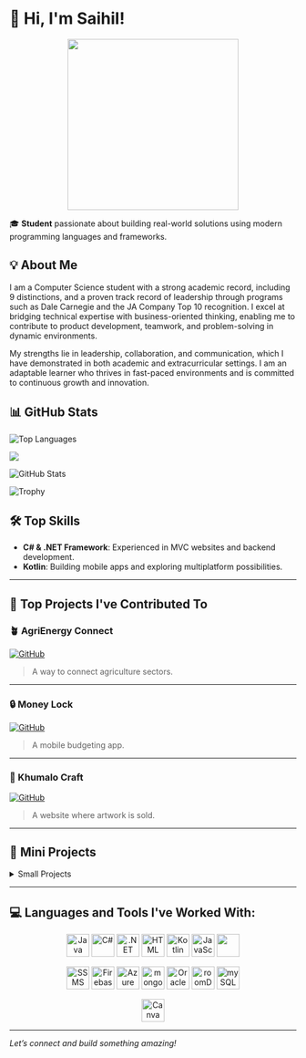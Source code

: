 # 👋 Hi, I'm Saihil!

<p align="center">
  <img src="https://camo.githubusercontent.com/2366b34bb903c09617990fb5fff4622f3e941349e846ddb7e73df872a9d21233/68747470733a2f2f63646e2e6472696262626c652e636f6d2f75736572732f3733303730332f73637265656e73686f74732f363538313234332f6176656e746f2e676966" width="300px" />
</p>

🎓 **Student** passionate about building real-world solutions using modern programming languages and frameworks.

## 💡 About Me
I am a Computer Science student with a strong academic record, including 9 distinctions, and a proven track record of leadership through programs such as Dale Carnegie and the JA Company Top 10 recognition. I excel at bridging technical expertise with business-oriented thinking, enabling me to contribute to product development, teamwork, and problem-solving in dynamic environments.

My strengths lie in leadership, collaboration, and communication, which I have demonstrated in both academic and extracurricular settings. I am an adaptable learner who thrives in fast-paced environments and is committed to continuous growth and innovation.

## 📊 GitHub Stats

  ![Top Languages](https://github-readme-stats.vercel.app/api/top-langs/?username=ST10294145&layout=compact&theme=blue-white) 
  
  ![](https://nirzak-streak-stats.vercel.app/?user=st10294145&theme=transparent&hide_border=false) 

  ![GitHub Stats](https://github-readme-stats.vercel.app/api?username=ST10294145&show_icons=true&theme=blue-white)

 ![Trophy](https://github-profile-trophy.vercel.app/?username=st10294145&theme=blue-white&no-follower=false)

## 🛠️ Top Skills
- **C# & .NET Framework**: Experienced in MVC websites and backend development.
- **Kotlin**: Building mobile apps and exploring multiplatform possibilities.

---

## 🚀 Top Projects I've Contributed To

### 🪴 AgriEnergy Connect
[![GitHub](https://img.shields.io/badge/-View%20on%20GitHub-000?style=for-the-badge&logo=github)](https://github.com/ST10294145/AgriEnergyConnect)
> A way to connect agriculture sectors.

---

### 🔒 Money Lock
[![GitHub](https://img.shields.io/badge/-View%20on%20GitHub-000?style=for-the-badge&logo=github)](https://github.com/ST10294145/Money-Lock)
> A mobile budgeting app.

---

### 🎨 Khumalo Craft
[![GitHub](https://img.shields.io/badge/-View%20on%20GitHub-000?style=for-the-badge&logo=github)](https://github.com/ST10294145/NewKhumaloCraft)
> A website where artwork is sold.

---

## 📂 Mini Projects

<details>
  <summary>Small Projects</summary>

  ### ToyStore

[![GitHub](https://img.shields.io/badge/-View%20on%20GitHub-000?style=for-the-badge&logo=github)](https://github.com/ST10294145/ToyStore)

  ### ☕️ Coffee Project
    
[![GitHub](https://img.shields.io/badge/-View%20on%20GitHub-4B2E05?style=for-the-badge&logo=github)](https://github.com/ST10294145/Shopping-Cart)


</details>

---  
 
  
## 💻 Languages and Tools I've Worked With:

<p align="center">
  <img width="40" src="https://cdn.jsdelivr.net/gh/devicons/devicon/icons/java/java-original.svg" alt="Java"/>
  <img width="40" src="https://cdn.jsdelivr.net/gh/devicons/devicon/icons/csharp/csharp-original.svg" alt="C#"/>
  <img width="40" src="https://cdn.worldvectorlogo.com/logos/dot-net-core-7.svg" alt=".NET"/>
  <img width="40" src="https://cdn.jsdelivr.net/gh/devicons/devicon/icons/html5/html5-original.svg" alt="HTML"/>
  <img width="40" src="https://cdn.jsdelivr.net/gh/devicons/devicon/icons/kotlin/kotlin-original.svg" alt="Kotlin"/>
  <img width="40" src="https://cdn.jsdelivr.net/gh/devicons/devicon/icons/javascript/javascript-original.svg" alt="JavaScript"/>
  <img width="40" src="https://upload.wikimedia.org/wikipedia/commons/thumb/d/d9/Node.js_logo.svg/1280px-Node.js_logo.svg.png"/>
</p>

<p align="center">
  <img width="40" src="https://andyleonard.blog/wp-content/uploads/2022/06/SSMS18logo.jpg" alt="SSMS"/>
  <img width="40" src="https://cdn.worldvectorlogo.com/logos/firebase-1.svg" alt="Firebase"/>
  <img width="40" src="https://brandlogos.net/wp-content/uploads/2022/07/microsoft_azure-logo_brandlogos.net_mlyt6-512x512.png" alt="Azure"/>
  <img width="40" src="https://encrypted-tbn0.gstatic.com/images?q=tbn:ANd9GcTkIyzuKbWXglpMjXFmRqCSJOaRfyswluGasA&s" alt="mongoDB"/>
  <img width="40" src="https://encrypted-tbn0.gstatic.com/images?q=tbn:ANd9GcQnOVjTWaheo4E99cgYZ6y14tpsgHlm0VN8Hw&s" alt="Oracle"/>
  <img width="40" src="https://raw.githubusercontent.com/irontec/android-room-example/master/logo.png" alt="roomDB"/>
  <img width="40" src="https://images-wixmp-ed30a86b8c4ca887773594c2.wixmp.com/f/d8db7df3-eed9-477a-9352-1e0f34f31677/de5xpw6-2efaf2a1-29a1-48a5-942e-52579063ef55.png?token=eyJ0eXAiOiJKV1QiLCJhbGciOiJIUzI1NiJ9.eyJzdWIiOiJ1cm46YXBwOjdlMGQxODg5ODIyNjQzNzNhNWYwZDQxNWVhMGQyNmUwIiwiaXNzIjoidXJuOmFwcDo3ZTBkMTg4OTgyMjY0MzczYTVmMGQ0MTVlYTBkMjZlMCIsIm9iaiI6W1t7InBhdGgiOiJcL2ZcL2Q4ZGI3ZGYzLWVlZDktNDc3YS05MzUyLTFlMGYzNGYzMTY3N1wvZGU1eHB3Ni0yZWZhZjJhMS0yOWExLTQ4YTUtOTQyZS01MjU3OTA2M2VmNTUucG5nIn1dXSwiYXVkIjpbInVybjpzZXJ2aWNlOmZpbGUuZG93bmxvYWQiXX0.sWwwUjRi7TZvW8Qkk_eWLqXxUrwEPGiJfUd0nQaBTnk" alt="mySQL"/>
</p>

<p align="center">
   <img width="40" src="https://public.canva.site/logo/media/dfb96cc174513093cd6ed61489ccb750.svg" alt="Canva"/>
</p>



---

*Let’s connect and build something amazing!*

 
